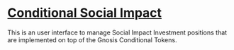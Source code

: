 # [Conditional Social Impact](https://alice.si)

This is an user interface to manage Social Impact Investment positions that are implemented on top of the Gnosis Conditional Tokens.


